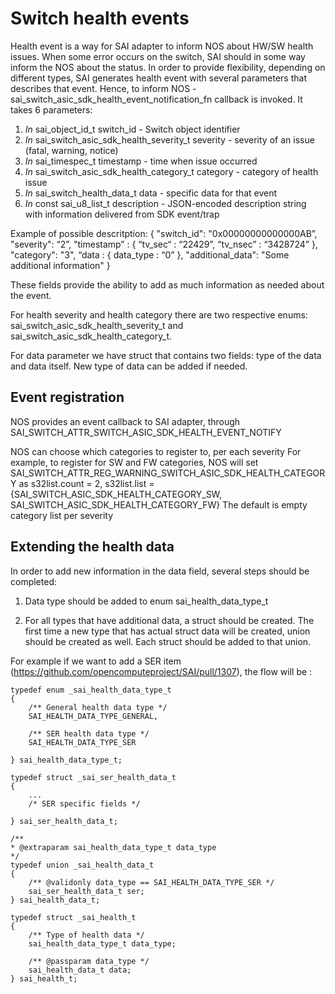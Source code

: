 # Switch health events 

Health event is a way for SAI adapter to inform NOS about HW/SW health issues. When some error occurs on the switch, SAI should in some way inform the NOS about the status. In order to provide flexibility, depending on different types, SAI generates health event with several parameters that describes that event. Hence, to inform NOS - sai_switch_asic_sdk_health_event_notification_fn callback is invoked. It takes 6 parameters:

 1. _In_ sai_object_id_t switch_id - Switch object identifier
 2. _In_ sai_switch_asic_sdk_health_severity_t severity - severity of an issue (fatal, warning, notice)
 3. _In_ sai_timespec_t timestamp - time when issue occurred
 4. _In_ sai_switch_asic_sdk_health_category_t category - category of health issue
 5. _In_ sai_switch_health_data_t data - specific data for that event
 6. _In_ const sai_u8_list_t description - JSON-encoded description string with information delivered from SDK event/trap

 Example of possible descritption:
 {
    "switch_id": "0x00000000000000AB”,
    "severity": “2”,
    "timestamp” : {
        “tv_sec“ : “22429”,
        “tv_nsec” : “3428724”
    },
    "category": "3",
    “data : {
        data_type : “0”
    },
    "additional_data": "Some additional information"
 }


These fields provide the ability to add as much information as needed about the event.

For health severity and health category there are two respective enums: sai_switch_asic_sdk_health_severity_t and sai_switch_asic_sdk_health_category_t.

For data parameter we have struct that contains two fields: type of the data and data itself. New type of data can be added if needed.

## Event registration
NOS provides an event callback to SAI adapter, through SAI_SWITCH_ATTR_SWITCH_ASIC_SDK_HEALTH_EVENT_NOTIFY

NOS can choose which categories to register to, per each severity
For example, to register for SW and FW categories, NOS will set
SAI_SWITCH_ATTR_REG_WARNING_SWITCH_ASIC_SDK_HEALTH_CATEGORY
as s32list.count = 2, s32list.list = {SAI_SWITCH_ASIC_SDK_HEALTH_CATEGORY_SW, SAI_SWITCH_ASIC_SDK_HEALTH_CATEGORY_FW}
The default is empty category list per severity

## Extending the health data
In order to add new information in the data field, several steps should be completed:

1) Data type should be added to enum sai_health_data_type_t

2) For all types that have additional data, a struct should be created. The first time a new type that has actual struct data will be created, union should be created as well. Each struct should be added to that union.

For example if we want to add a SER item (https://github.com/opencomputeproject/SAI/pull/1307), the flow will be :

```
typedef enum _sai_health_data_type_t
{
    /** General health data type */
    SAI_HEALTH_DATA_TYPE_GENERAL,

    /** SER health data type */
    SAI_HEALTH_DATA_TYPE_SER

} sai_health_data_type_t;

typedef struct _sai_ser_health_data_t
{
    ...
    /* SER specific fields */

} sai_ser_health_data_t;

/**
* @extraparam sai_health_data_type_t data_type
*/
typedef union _sai_health_data_t
{
    /** @validonly data_type == SAI_HEALTH_DATA_TYPE_SER */
    sai_ser_health_data_t ser;
} sai_health_data_t;

typedef struct _sai_health_t
{
    /** Type of health data */
    sai_health_data_type_t data_type;

    /** @passparam data_type */
    sai_health_data_t data;
} sai_health_t;
```

